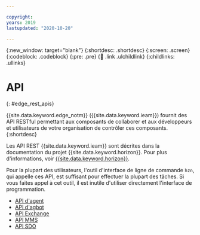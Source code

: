 ```yaml
---

copyright:
years: 2019
lastupdated: "2020-10-20"

---
```


{:new_window: target="blank"}
{:shortdesc: .shortdesc}
{:screen: .screen}
{:codeblock: .codeblock}
{:pre: .pre}
{:child: .link .ulchildlink}
{:childlinks: .ullinks}

# API
{: #edge_rest_apis}

{{site.data.keyword.edge_notm}} ({{site.data.keyword.ieam}}) fournit des API RESTful permettant aux composants de collaborer et aux développeurs et utilisateurs de votre organisation de contrôler ces composants.
{:shortdesc}

Les API REST {{site.data.keyword.ieam}} sont décrites dans la documentation du projet {{site.data.keyword.horizon}}. Pour plus d'informations, voir [{{site.data.keyword.horizon}}](https://github.com/open-horizon).

Pour la plupart des utilisateurs, l'outil d'interface de ligne de commande `hzn`, qui appelle ces API, est suffisant pour effectuer la plupart des tâches. Si vous faites appel à cet outil, il est inutile d'utiliser directement l'interface de programmation.

* [API d'agent](agent_api.md)
* [API d'agbot](agbot_api.md)
* [API Exchange](exchange_swagger.json)
* [API MMS](mms_swagger.json)
* [API SDO](sdo_swagger.json)
